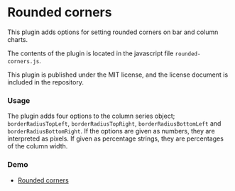 Rounded corners
===============
This plugin adds options for setting rounded corners on bar and column charts.

The contents of the plugin is located in the javascript file
`rounded-corners.js`. 

This plugin is published under the MIT license, and the license document is
included in the repository.

### Usage
The plugin adds four options to the column series object; `borderRadiusTopLeft`,
`borderRadiusTopRight`, `borderRadiusBottomLeft` and `borderRadiusBottomRight`.
If the options are given as numbers, they are interpreted as pixels. If given
as percentage strings, they are percentages of the column width.


### Demo
* [Rounded corners](http://jsfiddle.net/highcharts/b288zrch/)

